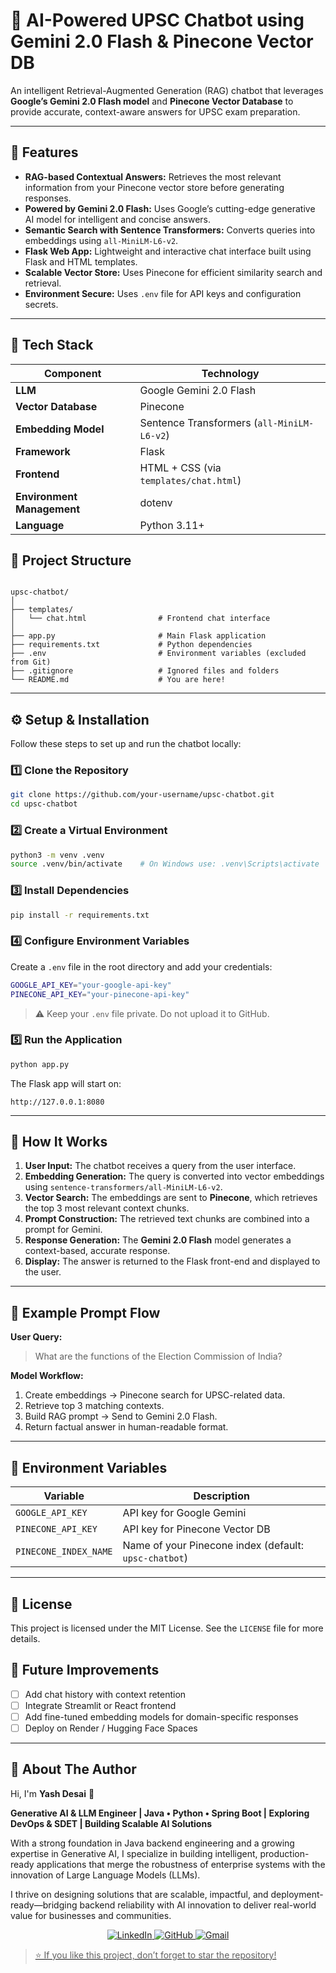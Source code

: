# 🧠 AI-Powered UPSC Chatbot using Gemini 2.0 Flash & Pinecone Vector DB

An intelligent Retrieval-Augmented Generation (RAG) chatbot that leverages **Google’s Gemini 2.0 Flash model** and **Pinecone Vector Database** to provide accurate, context-aware answers for UPSC exam preparation.

---

## 🚀 Features

- **RAG-based Contextual Answers:** Retrieves the most relevant information from your Pinecone vector store before generating responses.  
- **Powered by Gemini 2.0 Flash:** Uses Google’s cutting-edge generative AI model for intelligent and concise answers.  
- **Semantic Search with Sentence Transformers:** Converts queries into embeddings using `all-MiniLM-L6-v2`.  
- **Flask Web App:** Lightweight and interactive chat interface built using Flask and HTML templates.  
- **Scalable Vector Store:** Uses Pinecone for efficient similarity search and retrieval.  
- **Environment Secure:** Uses `.env` file for API keys and configuration secrets.  

---

## 🧩 Tech Stack

| Component | Technology |
|------------|-------------|
| **LLM** | Google Gemini 2.0 Flash |
| **Vector Database** | Pinecone |
| **Embedding Model** | Sentence Transformers (`all-MiniLM-L6-v2`) |
| **Framework** | Flask |
| **Frontend** | HTML + CSS (via `templates/chat.html`) |
| **Environment Management** | dotenv |
| **Language** | Python 3.11+ |


## 📂 Project Structure

```

upsc-chatbot/
│
├── templates/
│   └── chat.html                # Frontend chat interface
│
├── app.py                       # Main Flask application
├── requirements.txt             # Python dependencies
├── .env                         # Environment variables (excluded from Git)
├── .gitignore                   # Ignored files and folders
└── README.md                    # You are here!

````

---

## ⚙️ Setup & Installation

Follow these steps to set up and run the chatbot locally:

### 1️⃣ Clone the Repository

```bash
git clone https://github.com/your-username/upsc-chatbot.git
cd upsc-chatbot
````

### 2️⃣ Create a Virtual Environment

```bash
python3 -m venv .venv
source .venv/bin/activate    # On Windows use: .venv\Scripts\activate
```

### 3️⃣ Install Dependencies

```bash
pip install -r requirements.txt
```

### 4️⃣ Configure Environment Variables

Create a `.env` file in the root directory and add your credentials:

```bash
GOOGLE_API_KEY="your-google-api-key"
PINECONE_API_KEY="your-pinecone-api-key"
```

> ⚠️ Keep your `.env` file private. Do not upload it to GitHub.

### 5️⃣ Run the Application

```bash
python app.py
```

The Flask app will start on:

```
http://127.0.0.1:8080
```

---

## 🧠 How It Works

1. **User Input:** The chatbot receives a query from the user interface.
2. **Embedding Generation:** The query is converted into vector embeddings using `sentence-transformers/all-MiniLM-L6-v2`.
3. **Vector Search:** The embeddings are sent to **Pinecone**, which retrieves the top 3 most relevant context chunks.
4. **Prompt Construction:** The retrieved text chunks are combined into a prompt for Gemini.
5. **Response Generation:** The **Gemini 2.0 Flash** model generates a context-based, accurate response.
6. **Display:** The answer is returned to the Flask front-end and displayed to the user.

---

## 🧰 Example Prompt Flow

**User Query:**

> What are the functions of the Election Commission of India?

**Model Workflow:**

1. Create embeddings → Pinecone search for UPSC-related data.
2. Retrieve top 3 matching contexts.
3. Build RAG prompt → Send to Gemini 2.0 Flash.
4. Return factual answer in human-readable format.

---

## 🔐 Environment Variables

| Variable              | Description                                           |
| --------------------- | ----------------------------------------------------- |
| `GOOGLE_API_KEY`      | API key for Google Gemini                             |
| `PINECONE_API_KEY`    | API key for Pinecone Vector DB                        |
| `PINECONE_INDEX_NAME` | Name of your Pinecone index (default: `upsc-chatbot`) |

---

## 📜 License

This project is licensed under the MIT License. See the `LICENSE` file for more details.



## 🧩 Future Improvements

* [ ] Add chat history with context retention
* [ ] Integrate Streamlit or React frontend
* [ ] Add fine-tuned embedding models for domain-specific responses
* [ ] Deploy on Render / Hugging Face Spaces

---



## 👤 About The Author

Hi, I'm **Yash Desai** 👋

**Generative AI & LLM Engineer | Java • Python • Spring Boot | Exploring DevOps & SDET | Building Scalable AI Solutions**

With a strong foundation in Java backend engineering and a growing expertise in Generative AI, I specialize in building intelligent, production-ready applications that merge the robustness of enterprise systems with the innovation of Large Language Models (LLMs).

I thrive on designing solutions that are scalable, impactful, and deployment-ready—bridging backend reliability with AI innovation to deliver real-world value for businesses and communities.

<p align="center">
  <a href="https://www.linkedin.com/in/your-linkedin-profile" target="_blank">
    <img src="https://img.shields.io/badge/LinkedIn-0077B5?style=for-the-badge&logo=linkedin&logoColor=white" alt="LinkedIn"/>
  </a>
  <a href="https://github.com/your-github-username" target="_blank">
    <img src="https://img.shields.io/badge/GitHub-100000?style=for-the-badge&logo=github&logoColor=white" alt="GitHub"/>
  </a>
  <a href="desaisyash1000@gmail.com">
    <img src="https://img.shields.io/badge/Gmail-EA4335?style=for-the-badge&logo=gmail&logoColor=white" alt="Gmail"/>
</p>


>⭐ If you like this project, don’t forget to star the repository!
